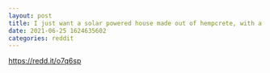 ```yaml
--- 
layout: post 
title: I just want a solar powered house made out of hempcrete, with a testla in the garage. All paid for in Bitcoin ! Is that too much to ask? 
date: 2021-06-25 1624635602 
categories: reddit 
--- 
```

https://redd.it/o7q6sp